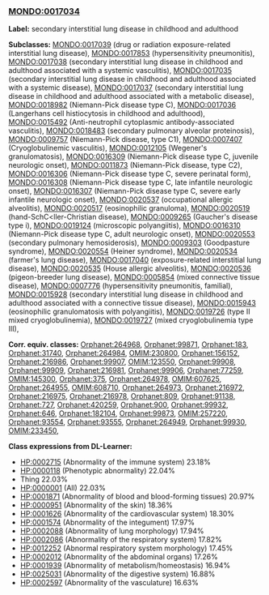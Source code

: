 
### [MONDO:0017034](http://purl.obolibrary.org/obo/MONDO_0017034)
**Label:** secondary interstitial lung disease in childhood and adulthood

**Subclasses:** [MONDO:0017039](http://purl.obolibrary.org/obo/MONDO_0017039) (drug or radiation exposure-related interstitial lung disease), [MONDO:0017853](http://purl.obolibrary.org/obo/MONDO_0017853) (hypersensitivity pneumonitis), [MONDO:0017038](http://purl.obolibrary.org/obo/MONDO_0017038) (secondary interstitial lung disease in childhood and adulthood associated with a systemic vasculitis), [MONDO:0017035](http://purl.obolibrary.org/obo/MONDO_0017035) (secondary interstitial lung disease in childhood and adulthood associated with a systemic disease), [MONDO:0017037](http://purl.obolibrary.org/obo/MONDO_0017037) (secondary interstitial lung disease in childhood and adulthood associated with a metabolic disease), [MONDO:0018982](http://purl.obolibrary.org/obo/MONDO_0018982) (Niemann-Pick disease type C), [MONDO:0017036](http://purl.obolibrary.org/obo/MONDO_0017036) (Langerhans cell histiocytosis in childhood and adulthood), [MONDO:0015492](http://purl.obolibrary.org/obo/MONDO_0015492) (Anti-neutrophil cytoplasmic antibody-associated vasculitis), [MONDO:0018483](http://purl.obolibrary.org/obo/MONDO_0018483) (secondary pulmonary alveolar proteinosis), [MONDO:0009757](http://purl.obolibrary.org/obo/MONDO_0009757) (Niemann-Pick disease, type C1), [MONDO:0007407](http://purl.obolibrary.org/obo/MONDO_0007407) (Cryoglobulinemic vasculitis), [MONDO:0012105](http://purl.obolibrary.org/obo/MONDO_0012105) (Wegener's granulomatosis), [MONDO:0016309](http://purl.obolibrary.org/obo/MONDO_0016309) (Niemann-Pick disease type C, juvenile neurologic onset), [MONDO:0011873](http://purl.obolibrary.org/obo/MONDO_0011873) (Niemann-Pick disease, type C2), [MONDO:0016306](http://purl.obolibrary.org/obo/MONDO_0016306) (Niemann-Pick disease type C, severe perinatal form), [MONDO:0016308](http://purl.obolibrary.org/obo/MONDO_0016308) (Niemann-Pick disease type C, late infantile neurologic onset), [MONDO:0016307](http://purl.obolibrary.org/obo/MONDO_0016307) (Niemann-Pick disease type C, severe early infantile neurologic onset), [MONDO:0020537](http://purl.obolibrary.org/obo/MONDO_0020537) (occupational allergic alveolitis), [MONDO:0020517](http://purl.obolibrary.org/obo/MONDO_0020517) (eosinophilic granuloma), [MONDO:0020519](http://purl.obolibrary.org/obo/MONDO_0020519) (hand-SchC<ller-Christian disease), [MONDO:0009265](http://purl.obolibrary.org/obo/MONDO_0009265) (Gaucher's disease type i), [MONDO:0019124](http://purl.obolibrary.org/obo/MONDO_0019124) (microscopic polyangiitis), [MONDO:0016310](http://purl.obolibrary.org/obo/MONDO_0016310) (Niemann-Pick disease type C, adult neurologic onset), [MONDO:0020553](http://purl.obolibrary.org/obo/MONDO_0020553) (secondary pulmonary hemosiderosis), [MONDO:0009303](http://purl.obolibrary.org/obo/MONDO_0009303) (Goodpasture syndrome), [MONDO:0020554](http://purl.obolibrary.org/obo/MONDO_0020554) (Heiner syndrome), [MONDO:0020534](http://purl.obolibrary.org/obo/MONDO_0020534) (farmer's lung disease), [MONDO:0017040](http://purl.obolibrary.org/obo/MONDO_0017040) (exposure-related interstitial lung disease), [MONDO:0020535](http://purl.obolibrary.org/obo/MONDO_0020535) (House allergic alveolitis), [MONDO:0020536](http://purl.obolibrary.org/obo/MONDO_0020536) (pigeon-breeder lung disease), [MONDO:0005854](http://purl.obolibrary.org/obo/MONDO_0005854) (mixed connective tissue disease), [MONDO:0007776](http://purl.obolibrary.org/obo/MONDO_0007776) (hypersensitivity pneumonitis, familial), [MONDO:0015928](http://purl.obolibrary.org/obo/MONDO_0015928) (secondary interstitial lung disease in childhood and adulthood associated with a connective tissue disease), [MONDO:0015943](http://purl.obolibrary.org/obo/MONDO_0015943) (eosinophilic granulomatosis with polyangiitis), [MONDO:0019726](http://purl.obolibrary.org/obo/MONDO_0019726) (type II mixed cryoglobulinemia), [MONDO:0019727](http://purl.obolibrary.org/obo/MONDO_0019727) (mixed cryoglobulinemia type III), 

**Corr. equiv. classes:** [Orphanet:264968](http://www.orpha.net/ORDO/Orphanet_264968), [Orphanet:99871](http://www.orpha.net/ORDO/Orphanet_99871), [Orphanet:183](http://www.orpha.net/ORDO/Orphanet_183), [Orphanet:31740](http://www.orpha.net/ORDO/Orphanet_31740), [Orphanet:264984](http://www.orpha.net/ORDO/Orphanet_264984), [OMIM:230800](http://purl.obolibrary.org/obo/OMIM_230800), [Orphanet:156152](http://www.orpha.net/ORDO/Orphanet_156152), [Orphanet:216986](http://www.orpha.net/ORDO/Orphanet_216986), [Orphanet:99907](http://www.orpha.net/ORDO/Orphanet_99907), [OMIM:123550](http://purl.obolibrary.org/obo/OMIM_123550), [Orphanet:99908](http://www.orpha.net/ORDO/Orphanet_99908), [Orphanet:99909](http://www.orpha.net/ORDO/Orphanet_99909), [Orphanet:216981](http://www.orpha.net/ORDO/Orphanet_216981), [Orphanet:99906](http://www.orpha.net/ORDO/Orphanet_99906), [Orphanet:77259](http://www.orpha.net/ORDO/Orphanet_77259), [OMIM:145300](http://purl.obolibrary.org/obo/OMIM_145300), [Orphanet:375](http://www.orpha.net/ORDO/Orphanet_375), [Orphanet:264978](http://www.orpha.net/ORDO/Orphanet_264978), [OMIM:607625](http://purl.obolibrary.org/obo/OMIM_607625), [Orphanet:264955](http://www.orpha.net/ORDO/Orphanet_264955), [OMIM:608710](http://purl.obolibrary.org/obo/OMIM_608710), [Orphanet:264973](http://www.orpha.net/ORDO/Orphanet_264973), [Orphanet:216972](http://www.orpha.net/ORDO/Orphanet_216972), [Orphanet:216975](http://www.orpha.net/ORDO/Orphanet_216975), [Orphanet:216978](http://www.orpha.net/ORDO/Orphanet_216978), [Orphanet:809](http://www.orpha.net/ORDO/Orphanet_809), [Orphanet:91138](http://www.orpha.net/ORDO/Orphanet_91138), [Orphanet:727](http://www.orpha.net/ORDO/Orphanet_727), [Orphanet:420259](http://www.orpha.net/ORDO/Orphanet_420259), [Orphanet:900](http://www.orpha.net/ORDO/Orphanet_900), [Orphanet:99932](http://www.orpha.net/ORDO/Orphanet_99932), [Orphanet:646](http://www.orpha.net/ORDO/Orphanet_646), [Orphanet:182104](http://www.orpha.net/ORDO/Orphanet_182104), [Orphanet:99873](http://www.orpha.net/ORDO/Orphanet_99873), [OMIM:257220](http://purl.obolibrary.org/obo/OMIM_257220), [Orphanet:93554](http://www.orpha.net/ORDO/Orphanet_93554), [Orphanet:93555](http://www.orpha.net/ORDO/Orphanet_93555), [Orphanet:264949](http://www.orpha.net/ORDO/Orphanet_264949), [Orphanet:99930](http://www.orpha.net/ORDO/Orphanet_99930), [OMIM:233450](http://purl.obolibrary.org/obo/OMIM_233450), 

**Class expressions from DL-Learner:**

- [HP:0002715](http://purl.obolibrary.org/obo/HP_0002715) (Abnormality of the immune system) 23.18%
- [HP:0000118](http://purl.obolibrary.org/obo/HP_0000118) (Phenotypic abnormality) 22.04%
- Thing 22.03%
- [HP:0000001](http://purl.obolibrary.org/obo/HP_0000001) (All) 22.03%
- [HP:0001871](http://purl.obolibrary.org/obo/HP_0001871) (Abnormality of blood and blood-forming tissues) 20.97%
- [HP:0000951](http://purl.obolibrary.org/obo/HP_0000951) (Abnormality of the skin) 18.36%
- [HP:0001626](http://purl.obolibrary.org/obo/HP_0001626) (Abnormality of the cardiovascular system) 18.30%
- [HP:0001574](http://purl.obolibrary.org/obo/HP_0001574) (Abnormality of the integument) 17.97%
- [HP:0002088](http://purl.obolibrary.org/obo/HP_0002088) (Abnormality of lung morphology) 17.94%
- [HP:0002086](http://purl.obolibrary.org/obo/HP_0002086) (Abnormality of the respiratory system) 17.82%
- [HP:0012252](http://purl.obolibrary.org/obo/HP_0012252) (Abnormal respiratory system morphology) 17.45%
- [HP:0002012](http://purl.obolibrary.org/obo/HP_0002012) (Abnormality of the abdominal organs) 17.26%
- [HP:0001939](http://purl.obolibrary.org/obo/HP_0001939) (Abnormality of metabolism/homeostasis) 16.94%
- [HP:0025031](http://purl.obolibrary.org/obo/HP_0025031) (Abnormality of the digestive system) 16.88%
- [HP:0002597](http://purl.obolibrary.org/obo/HP_0002597) (Abnormality of the vasculature) 16.63%


